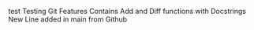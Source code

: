 test
Testing Git Features
Contains Add and Diff functions with Docstrings
New Line added in main from Github
